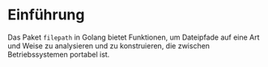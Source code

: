 # Einführung

Das Paket `filepath` in Golang bietet Funktionen, um Dateipfade auf eine Art und Weise zu analysieren und zu konstruieren, die zwischen Betriebssystemen portabel ist.
